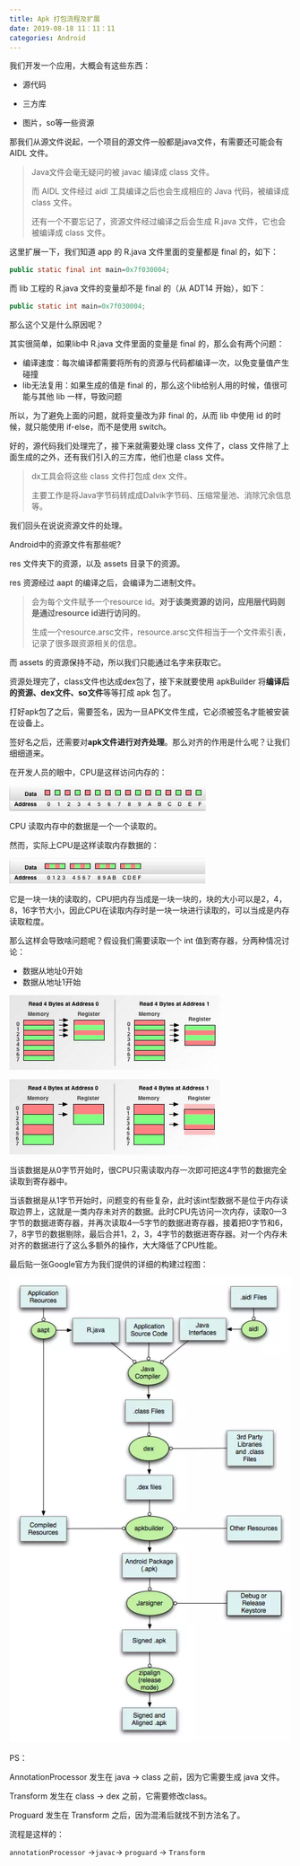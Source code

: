 ```yaml
---
title: Apk 打包流程及扩展
date: 2019-08-18 11：11：11
categories: Android
---
```




我们开发一个应用，大概会有这些东西：

- 源代码

- 三方库

- 图片，so等一些资源

  

那我们从源文件说起，一个项目的源文件一般都是java文件，有需要还可能会有AIDL 文件。

> Java文件会毫无疑问的被 javac 编译成 class 文件。
>
> 而 AIDL 文件经过 aidl 工具编译之后也会生成相应的 Java 代码，被编译成 class 文件。
>
> 还有一个不要忘记了，资源文件经过编译之后会生成 R.java 文件，它也会被编译成 class 文件。

这里扩展一下，我们知道 app 的 R.java 文件里面的变量都是 final 的，如下：

```java
public static final int main=0x7f030004;
```

而 lib 工程的 R.java 文件的变量却不是 final 的（从 ADT14 开始），如下：

```java
public static int main=0x7f030004;
```

那么这个又是什么原因呢？

其实很简单，如果lib中 R.java 文件里面的变量是 final 的，那么会有两个问题：

- 编译速度：每次编译都需要将所有的资源与代码都编译一次，以免变量值产生碰撞
- lib无法复用：如果生成的值是 final 的，那么这个lib给别人用的时候，值很可能与其他 lib 一样，导致问题

所以，为了避免上面的问题，就将变量改为非 final 的，从而 lib 中使用 id 的时候，就只能使用 if-else，而不是使用 switch。



好的，源代码我们处理完了，接下来就需要处理 class 文件了，class 文件除了上面生成的之外，还有我们引入的三方库，他们也是 class 文件。

> dx工具会将这些 class 文件打包成 dex 文件。
>
> 主要工作是将Java字节码转成成Dalvik字节码、压缩常量池、消除冗余信息等。



我们回头在说说资源文件的处理。

Android中的资源文件有那些呢?

res 文件夹下的资源，以及 assets 目录下的资源。

res 资源经过 aapt 的编译之后，会编译为二进制文件。

> 会为每个文件赋予一个resource id。**对于该类资源的访问，应用层代码则是通过resource id进行访问的**。
>
> 生成一个resource.arsc文件，resource.arsc文件相当于一个文件索引表，记录了很多跟资源相关的信息。

而 assets 的资源保持不动，所以我们只能通过名字来获取它。



资源处理完了，class文件也达成dex包了，接下来就要使用 apkBuilder 将**编译后的资源、dex文件、so文件**等等打成 apk 包了。



打好apk包了之后，需要签名，因为一旦APK文件生成，它必须被签名才能被安装在设备上。



签好名之后，还需要对**apk文件进行对齐处理**。那么对齐的作用是什么呢？让我们细细道来。

在开发人员的眼中，CPU是这样访问内存的：

![](https://github.com/aprz512/pic4aprz512/blob/master/Blog/Android-%E6%AF%8F%E6%97%A5%E4%B8%80%E9%97%AE/apk%E6%89%93%E5%8C%85/howProgrammersSeeMemory.jpg?raw=true)

CPU 读取内存中的数据是一个一个读取的。

然而，实际上CPU是这样读取内存数据的：

![](https://github.com/aprz512/pic4aprz512/blob/master/Blog/Android-%E6%AF%8F%E6%97%A5%E4%B8%80%E9%97%AE/apk%E6%89%93%E5%8C%85/howProcessorsSeeMemory.jpg?raw=true)

它是一块一块的读取的，CPU把内存当成是一块一块的，块的大小可以是2，4，8，16字节大小，因此CPU在读取内存时是一块一块进行读取的，可以当成是内存读取粒度。

那么这样会导致啥问题呢？假设我们需要读取一个 int 值到寄存器，分两种情况讨论：

- 数据从地址0开始
- 数据从地址1开始

![](https://github.com/aprz512/pic4aprz512/blob/master/Blog/Android-%E6%AF%8F%E6%97%A5%E4%B8%80%E9%97%AE/apk%E6%89%93%E5%8C%85/singleByteAccess.jpg?raw=true)

![](https://github.com/aprz512/pic4aprz512/blob/master/Blog/Android-%E6%AF%8F%E6%97%A5%E4%B8%80%E9%97%AE/apk%E6%89%93%E5%8C%85/doubleByteAccess.jpg?raw=true)

当该数据是从0字节开始时，很CPU只需读取内存一次即可把这4字节的数据完全读取到寄存器中。

当该数据是从1字节开始时，问题变的有些复杂，此时该int型数据不是位于内存读取边界上，这就是一类内存未对齐的数据。此时CPU先访问一次内存，读取0—3字节的数据进寄存器，并再次读取4—5字节的数据进寄存器，接着把0字节和6，7，8字节的数据剔除，最后合并1，2，3，4字节的数据进寄存器。对一个内存未对齐的数据进行了这么多额外的操作，大大降低了CPU性能。



最后贴一张Google官方为我们提供的详细的构建过程图：

![](https://github.com/aprz512/pic4aprz512/blob/master/Blog/Android-%E6%AF%8F%E6%97%A5%E4%B8%80%E9%97%AE/apk%E6%89%93%E5%8C%85/1612d19485723038?raw=true)



PS：

AnnotationProcessor 发生在 java -> class 之前，因为它需要生成 java 文件。

Transform 发生在 class -> dex 之前，它需要修改class。

Proguard 发生在 Transform 之后，因为混淆后就找不到方法名了。

流程是这样的：

`annotationProcessor` ->` javac `-> `proguard` -> `Transform `

